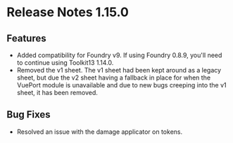 # Release Notes 1.15.0

## Features

- Added compatibility for Foundry v9. If using Foundry 0.8.9, you'll need to
  continue using Toolkit13 1.14.0.
- Removed the v1 sheet. The v1 sheet had been kept around as a legacy sheet,
  but due the v2 sheet having a fallback in place for when the VuePort module
  is unavailable and due to new bugs creeping into the v1 sheet, it has been
  removed.

## Bug Fixes

- Resolved an issue with the damage applicator on tokens.